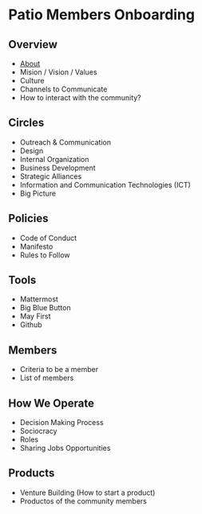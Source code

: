# Patio Members Onboarding

## Overview
- [About](/assets/about.md)
- Mision / Vision / Values
- Culture
- Channels to Communicate
- How to interact with the community?

## Circles 
- Outreach & Communication
- Design
- Internal Organization
- Business Development
- Strategic Alliances
- Information and Communication Technologies (ICT)
- Big Picture

## Policies
- Code of Conduct
- Manifesto
- Rules to Follow

## Tools
- Mattermost
- Big Blue Button
- May First
- Github

## Members
- Criteria to be a member
- List of members

## How We Operate
- Decision Making Process
- Sociocracy
- Roles
- Sharing Jobs Opportunities

## Products
- Venture Building (How to start a product)
- Productos of the community members

